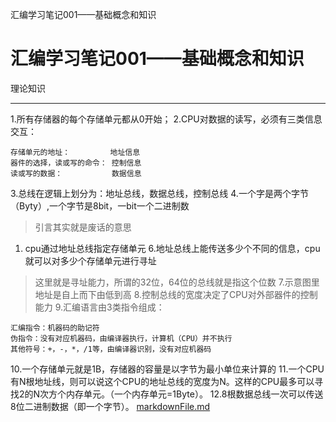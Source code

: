 汇编学习笔记001——基础概念和知识

# 汇编学习笔记001——基础概念和知识

理论知识

* * *

1.所有存储器的每个存储单元都从0开始；
2.CPU对数据的读写，必须有三类信息交互：

	存储单元的地址：         地址信息
	器件的选择，读或写的命令： 控制信息
	读或写的数据：           数据信息

3.总线在逻辑上划分为：地址总线，数据总线，控制总线
4.一个字是两个字节（Byty）,一个字节是8bit，一bit一个二进制数
> 引言其实就是废话的意思
1. cpu通过地址总线指定存储单元
6.地址总线上能传送多少个不同的信息，cpu就可以对多少个存储单元进行寻址
> 这里就是寻址能力，所谓的32位，64位的总线就是指这个位数
7.示意图里地址是自上而下由低到高
8.控制总线的宽度决定了CPU对外部器件的控制能力
9.汇编语言由3类指令组成：

	汇编指令：机器码的助记符
	伪指令：没有对应机器码，由编译器执行，计算机（CPU）并不执行
	其他符号：+，-，*，/1等，由编译器识别，没有对应机器码

10.一个存储单元就是1B，存储器的容量是以字节为最小单位来计算的
11.一个CPU有N根地址线，则可以说这个CPU的地址总线的宽度为N。这样的CPU最多可以寻找2的N次方个内存单元。（一个内存单元=1Byte）。
12.8根数据总线一次可以传送8位二进制数据（即一个字节）。
[markdownFile.md](../_resources/32e67f3f7174147c4cd93b7a5ef2d8a9.bin)